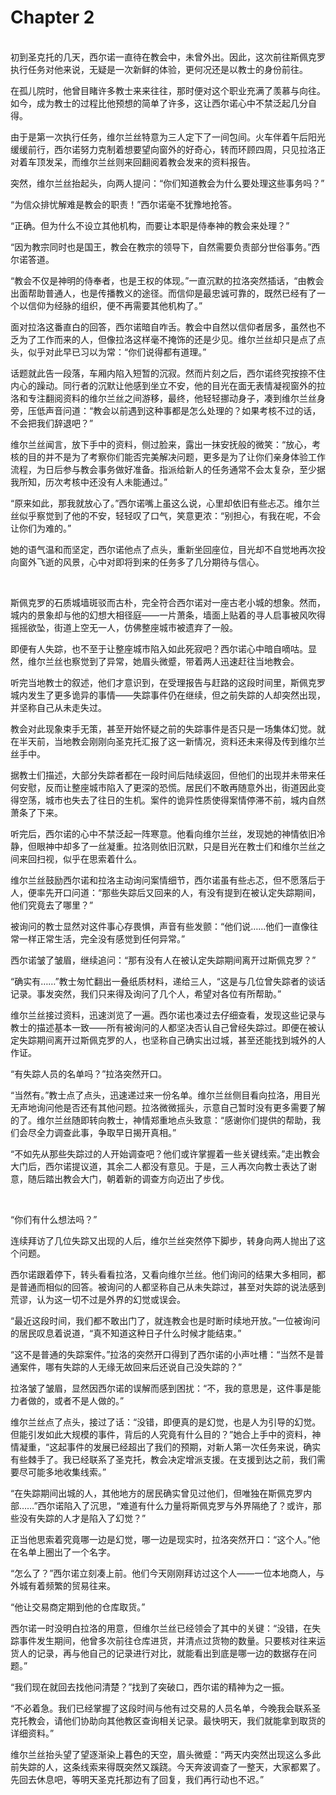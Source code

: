 # Chapter 2

<br>
初到圣克托的几天，西尔诺一直待在教会中，未曾外出。因此，这次前往斯佩克罗执行任务对他来说，无疑是一次新鲜的体验，更何况还是以教士的身份前往。

在孤儿院时，他曾目睹许多教士来来往往，那时便对这个职业充满了羡慕与向往。如今，成为教士的过程比他预想的简单了许多，这让西尔诺心中不禁泛起几分自得。

由于是第一次执行任务，维尔兰丝特意为三人定下了一间包间。火车伴着午后阳光缓缓前行，西尔诺努力克制着想要望向窗外的好奇心，转而环顾四周，只见拉洛正对着车顶发呆，而维尔兰丝则来回翻阅着教会发来的资料报告。

突然，维尔兰丝抬起头，向两人提问：“你们知道教会为什么要处理这些事务吗？”

“为信众排忧解难是教会的职责！”西尔诺毫不犹豫地抢答。

“正确。但为什么不设立其他机构，而要让本职是侍奉神的教会来处理？”

“因为教宗同时也是国王，教会在教宗的领导下，自然需要负责部分世俗事务。”西尔诺答道。

“教会不仅是神明的侍奉者，也是王权的体现。”一直沉默的拉洛突然插话，“由教会出面帮助普通人，也是传播教义的途径。而信仰是最忠诚可靠的，既然已经有了一个以信仰为经脉的组织，便不再需要其他机构了。”

面对拉洛这番直白的回答，西尔诺暗自咋舌。教会中自然以信仰者居多，虽然也不乏为了工作而来的人，但像拉洛这样毫不掩饰的还是少见。维尔兰丝却只是点了点头，似乎对此早已习以为常：“你们说得都有道理。”

话题就此告一段落，车厢内陷入短暂的沉寂。然而片刻之后，西尔诺终究按捺不住内心的躁动。同行者的沉默让他感到坐立不安，他的目光在面无表情凝视窗外的拉洛和专注翻阅资料的维尔兰丝之间游移，最终，他轻轻挪动身子，凑到维尔兰丝身旁，压低声音问道：“教会以前遇到这种事都是怎么处理的？如果考核不过的话，不会把我们辞退吧？”

维尔兰丝闻言，放下手中的资料，侧过脸来，露出一抹安抚般的微笑：“放心，考核的目的并不是为了考察你们能否完美解决问题，更多是为了让你们亲身体验工作流程，为日后参与教会事务做好准备。指派给新人的任务通常不会太复杂，至少据我所知，历次考核中还没有人未能通过。”

“原来如此，那我就放心了。”西尔诺嘴上虽这么说，心里却依旧有些忐忑。维尔兰丝似乎察觉到了他的不安，轻轻叹了口气，笑意更浓：“别担心，有我在呢，不会让你们为难的。”

她的语气温和而坚定，西尔诺他点了点头，重新坐回座位，目光却不自觉地再次投向窗外飞逝的风景，心中对即将到来的任务多了几分期待与信心。

<br>

斯佩克罗的石质城墙斑驳而古朴，完全符合西尔诺对一座古老小城的想象。然而，城内的景象却与他的幻想大相径庭——一片萧条，墙面上贴着的寻人启事被风吹得摇摇欲坠，街道上空无一人，仿佛整座城市被遗弃了一般。

即便有人失踪，也不至于让整座城市陷入如此死寂吧？西尔诺心中暗自嘀咕。显然，维尔兰丝也察觉到了异常，她眉头微蹙，带着两人迅速赶往当地教会。

听完当地教士的叙述，他们才意识到，在受理报告与赶路的这段时间里，斯佩克罗城内发生了更多诡异的事情——失踪事件仍在继续，但之前失踪的人却突然出现，并坚称自己从未走失过。

教会对此现象束手无策，甚至开始怀疑之前的失踪事件是否只是一场集体幻觉。就在半天前，当地教会刚刚向圣克托汇报了这一新情况，资料还未来得及传到维尔兰丝手中。

据教士们描述，大部分失踪者都在一段时间后陆续返回，但他们的出现并未带来任何安慰，反而让整座城市陷入了更深的恐慌。居民们不敢再随意外出，街道因此变得空荡，城市也失去了往日的生机。案件的诡异性质使得案情停滞不前，城内自然萧条了下来。

听完后，西尔诺的心中不禁泛起一阵寒意。他看向维尔兰丝，发现她的神情依旧冷静，但眼神中却多了一丝凝重。拉洛则依旧沉默，只是目光在教士们和维尔兰丝之间来回扫视，似乎在思索着什么。

维尔兰丝鼓励西尔诺和拉洛主动询问案情细节，西尔诺虽有些忐忑，但不愿落后于人，便率先开口问道：“那些失踪后又回来的人，有没有提到在被认定失踪期间，他们究竟去了哪里？”

被询问的教士显然对这件事心存畏惧，声音有些发颤：“他们说……他们一直像往常一样正常生活，完全没有感觉到任何异常。”

西尔诺皱了皱眉，继续追问：“那有没有人在被认定失踪期间离开过斯佩克罗？”

“确实有……”教士匆忙翻出一叠纸质材料，递给三人，“这是与几位曾失踪者的谈话记录。事发突然，我们只来得及询问了几个人，希望对各位有所帮助。”

维尔兰丝接过资料，迅速浏览了一遍。西尔诺也凑过去仔细查看，发现这些记录与教士的描述基本一致——所有被询问的人都坚决否认自己曾经失踪过。即便在被认定失踪期间离开过斯佩克罗的人，也坚称自己确实出过城，甚至还能找到城外的人作证。

“有失踪人员的名单吗？”拉洛突然开口。

“当然有。”教士点了点头，迅速递过来一份名单。维尔兰丝侧目看向拉洛，用目光无声地询问他是否还有其他问题。拉洛微微摇头，示意自己暂时没有更多需要了解的了。维尔兰丝随即转向教士，神情郑重地点头致意：“感谢你们提供的帮助，我们会尽全力调查此事，争取早日揭开真相。”

“不如先从那些失踪过的人开始调查吧？他们或许掌握着一些关键线索。”走出教会大门后，西尔诺提议道，其余二人都没有意见。于是，三人再次向教士表达了谢意，随后踏出教会大门，朝着新的调查方向迈出了步伐。

<br>

“你们有什么想法吗？”  

连续拜访了几位失踪又出现的人后，维尔兰丝突然停下脚步，转身向两人抛出了这个问题。

西尔诺跟着停下，转头看看拉洛，又看向维尔兰丝。他们询问的结果大多相同，都是普通而相似的回答。被询问的人都坚称自己从未失踪过，甚至对失踪的说法感到荒谬，认为这一切不过是外界的幻觉或误会。

“最近这段时间，我们都不敢出门了，就连教会也是时断时续地开放。”一位被询问的居民叹息着说道，“真不知道这种日子什么时候才能结束。”  

“这不是普通的失踪案件。”拉洛的突然开口得到了西尔诺的小声吐槽：“当然不是普通案件，哪有失踪的人无缘无故回来后还说自己没失踪的？”

拉洛皱了皱眉，显然因西尔诺的误解而感到困扰：“不，我的意思是，这件事是能力者做的，或者不是人做的。”  

维尔兰丝点了点头，接过了话：“没错，即便真的是幻觉，也是人为引导的幻觉。但能引发如此大规模的事件，背后的人究竟有什么目的？”她合上手中的资料，神情凝重，“这起事件的发展已经超出了我们的预期，对新人第一次任务来说，确实有些棘手了。我已经联系了圣克托，教会决定增派支援。在支援到达之前，我们需要尽可能多地收集线索。”  

“在失踪期间出城的人，其他地方的居民确实曾见过他们，但唯独在斯佩克罗内部……”西尔诺陷入了沉思，“难道有什么力量将斯佩克罗与外界隔绝了？或许，那些没有失踪的人才是陷入了幻觉？”

正当他思索着究竟哪一边是幻觉，哪一边是现实时，拉洛突然开口：“这个人。”他在名单上圈出了一个名字。

“怎么了？”西尔诺立刻凑上前。他们今天刚刚拜访过这个人——一位本地商人，与外城有着频繁的贸易往来。

“他让交易商定期到他的仓库取货。”

西尔诺一时没明白拉洛的用意，但维尔兰丝已经领会了其中的关键：“没错，在失踪事件发生期间，他曾多次前往仓库进货，并清点过货物的数量。只要核对往来运货人的记录，再与他自己的记录进行对比，就能看出到底是哪一边的数据存在问题。”

“我们现在就回去找他问清楚？”找到了突破口，西尔诺的精神为之一振。

“不必着急。我们已经掌握了这段时间与他有过交易的人员名单，今晚我会联系圣克托教会，请他们协助向其他教区查询相关记录。最快明天，我们就能拿到取货的详细资料。”

维尔兰丝抬头望了望逐渐染上暮色的天空，眉头微蹙：“两天内突然出现这么多此前失踪的人，这条线索来得既突然又蹊跷。今天奔波调查了一整天，大家都累了。先回去休息吧，等明天圣克托那边有了回复，我们再行动也不迟。”
